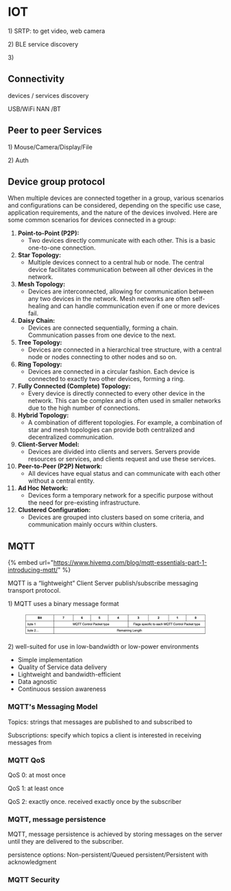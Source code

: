 # IOT

1\) SRTP: to get video, web camera

2\) BLE service discovery

3\)&#x20;



## Connectivity

devices / services discovery

USB/WiFi NAN /BT



## Peer to peer Services

1\) Mouse/Camera/Display/File

2\) Auth



## Device group protocol

When multiple devices are connected together in a group, various scenarios and configurations can be considered, depending on the specific use case, application requirements, and the nature of the devices involved. Here are some common scenarios for devices connected in a group:

1. **Point-to-Point (P2P):**
   * Two devices directly communicate with each other. This is a basic one-to-one connection.
2. **Star Topology:**
   * Multiple devices connect to a central hub or node. The central device facilitates communication between all other devices in the network.
3. **Mesh Topology:**
   * Devices are interconnected, allowing for communication between any two devices in the network. Mesh networks are often self-healing and can handle communication even if one or more devices fail.
4. **Daisy Chain:**
   * Devices are connected sequentially, forming a chain. Communication passes from one device to the next.
5. **Tree Topology:**
   * Devices are connected in a hierarchical tree structure, with a central node or nodes connecting to other nodes and so on.
6. **Ring Topology:**
   * Devices are connected in a circular fashion. Each device is connected to exactly two other devices, forming a ring.
7. **Fully Connected (Complete) Topology:**
   * Every device is directly connected to every other device in the network. This can be complex and is often used in smaller networks due to the high number of connections.
8. **Hybrid Topology:**
   * A combination of different topologies. For example, a combination of star and mesh topologies can provide both centralized and decentralized communication.
9. **Client-Server Model:**
   * Devices are divided into clients and servers. Servers provide resources or services, and clients request and use these services.
10. **Peer-to-Peer (P2P) Network:**
    * All devices have equal status and can communicate with each other without a central entity.
11. **Ad Hoc Network:**
    * Devices form a temporary network for a specific purpose without the need for pre-existing infrastructure.
12. **Clustered Configuration:**
    * Devices are grouped into clusters based on some criteria, and communication mainly occurs within clusters.

## MQTT

{% embed url="https://www.hivemq.com/blog/mqtt-essentials-part-1-introducing-mqtt/" %}

MQTT is a “lightweight” Client Server publish/subscribe messaging transport protocol.

1\) MQTT uses a binary message format

<figure><img src=".gitbook/assets/image.png" alt=""><figcaption></figcaption></figure>

2\) well-suited for use in low-bandwidth or low-power environments

* Simple implementation
* Quality of Service data delivery
* Lightweight and bandwidth-efficient
* Data agnostic
* Continuous session awareness

### MQTT's Messaging Model <a href="#heading-mqt-ts-messaging-model-how-it-works-and-why-it-matters-for-io-t-i-io-t" id="heading-mqt-ts-messaging-model-how-it-works-and-why-it-matters-for-io-t-i-io-t"></a>

Topics: strings that messages are published to and subscribed to

Subscriptions: specify which topics a client is interested in receiving messages from

### MQTT QoS

QoS 0: at most once

QoS 1: at least once

QoS 2: exactly once. received exactly once by the subscriber

### MQTT, message persistence

MQTT, message persistence is achieved by storing messages on the server until they are delivered to the subscriber.

persistence options: Non-persistent/Queued persistent/Persistent with acknowledgment

### MQTT Security <a href="#heading-mqtt-security-protecting-your-io-t-devices-from-cyber-attacks" id="heading-mqtt-security-protecting-your-io-t-devices-from-cyber-attacks"></a>

